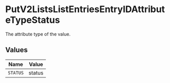 # PutV2ListsListEntriesEntryIDAttributeTypeStatus

The attribute type of the value.


## Values

| Name     | Value    |
| -------- | -------- |
| `STATUS` | status   |